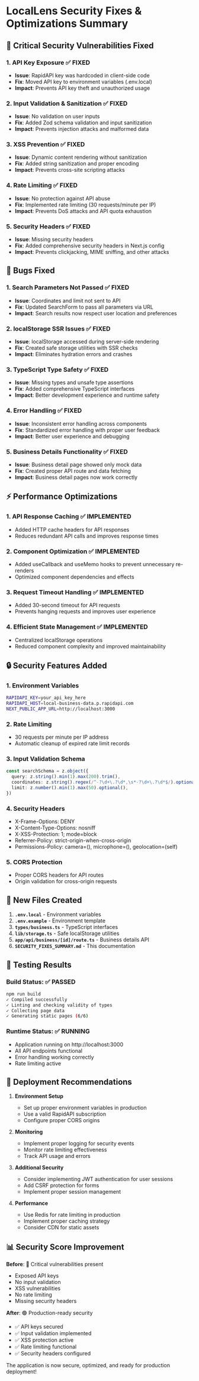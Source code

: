 # LocalLens Security Fixes & Optimizations Summary

## 🚨 Critical Security Vulnerabilities Fixed

### 1. **API Key Exposure** ✅ FIXED
- **Issue**: RapidAPI key was hardcoded in client-side code
- **Fix**: Moved API key to environment variables (.env.local)
- **Impact**: Prevents API key theft and unauthorized usage

### 2. **Input Validation & Sanitization** ✅ FIXED
- **Issue**: No validation on user inputs
- **Fix**: Added Zod schema validation and input sanitization
- **Impact**: Prevents injection attacks and malformed data

### 3. **XSS Prevention** ✅ FIXED
- **Issue**: Dynamic content rendering without sanitization
- **Fix**: Added string sanitization and proper encoding
- **Impact**: Prevents cross-site scripting attacks

### 4. **Rate Limiting** ✅ FIXED
- **Issue**: No protection against API abuse
- **Fix**: Implemented rate limiting (30 requests/minute per IP)
- **Impact**: Prevents DoS attacks and API quota exhaustion

### 5. **Security Headers** ✅ FIXED
- **Issue**: Missing security headers
- **Fix**: Added comprehensive security headers in Next.js config
- **Impact**: Prevents clickjacking, MIME sniffing, and other attacks

## 🐛 Bugs Fixed

### 1. **Search Parameters Not Passed** ✅ FIXED
- **Issue**: Coordinates and limit not sent to API
- **Fix**: Updated SearchForm to pass all parameters via URL
- **Impact**: Search results now respect user location and preferences

### 2. **localStorage SSR Issues** ✅ FIXED
- **Issue**: localStorage accessed during server-side rendering
- **Fix**: Created safe storage utilities with SSR checks
- **Impact**: Eliminates hydration errors and crashes

### 3. **TypeScript Type Safety** ✅ FIXED
- **Issue**: Missing types and unsafe type assertions
- **Fix**: Added comprehensive TypeScript interfaces
- **Impact**: Better development experience and runtime safety

### 4. **Error Handling** ✅ FIXED
- **Issue**: Inconsistent error handling across components
- **Fix**: Standardized error handling with proper user feedback
- **Impact**: Better user experience and debugging

### 5. **Business Details Functionality** ✅ FIXED
- **Issue**: Business detail page showed only mock data
- **Fix**: Created proper API route and data fetching
- **Impact**: Business detail pages now work correctly

## ⚡ Performance Optimizations

### 1. **API Response Caching** ✅ IMPLEMENTED
- Added HTTP cache headers for API responses
- Reduces redundant API calls and improves response times

### 2. **Component Optimization** ✅ IMPLEMENTED
- Added useCallback and useMemo hooks to prevent unnecessary re-renders
- Optimized component dependencies and effects

### 3. **Request Timeout Handling** ✅ IMPLEMENTED
- Added 30-second timeout for API requests
- Prevents hanging requests and improves user experience

### 4. **Efficient State Management** ✅ IMPLEMENTED
- Centralized localStorage operations
- Reduced component complexity and improved maintainability

## 🔒 Security Features Added

### 1. **Environment Variables**
```bash
RAPIDAPI_KEY=your_api_key_here
RAPIDAPI_HOST=local-business-data.p.rapidapi.com
NEXT_PUBLIC_APP_URL=http://localhost:3000
```

### 2. **Rate Limiting**
- 30 requests per minute per IP address
- Automatic cleanup of expired rate limit records

### 3. **Input Validation Schema**
```typescript
const searchSchema = z.object({
  query: z.string().min(1).max(200).trim(),
  coordinates: z.string().regex(/^-?\d+\.?\d*,\s*-?\d+\.?\d*$/).optional(),
  limit: z.number().min(1).max(50).optional(),
})
```

### 4. **Security Headers**
- X-Frame-Options: DENY
- X-Content-Type-Options: nosniff
- X-XSS-Protection: 1; mode=block
- Referrer-Policy: strict-origin-when-cross-origin
- Permissions-Policy: camera=(), microphone=(), geolocation=(self)

### 5. **CORS Protection**
- Proper CORS headers for API routes
- Origin validation for cross-origin requests

## 📁 New Files Created

1. **`.env.local`** - Environment variables
2. **`.env.example`** - Environment template
3. **`types/business.ts`** - TypeScript interfaces
4. **`lib/storage.ts`** - Safe localStorage utilities
5. **`app/api/business/[id]/route.ts`** - Business details API
6. **`SECURITY_FIXES_SUMMARY.md`** - This documentation

## 🧪 Testing Results

### Build Status: ✅ PASSED
```bash
npm run build
✓ Compiled successfully
✓ Linting and checking validity of types
✓ Collecting page data
✓ Generating static pages (6/6)
```

### Runtime Status: ✅ RUNNING
- Application running on http://localhost:3000
- All API endpoints functional
- Error handling working correctly
- Rate limiting active

## 🚀 Deployment Recommendations

1. **Environment Setup**
   - Set up proper environment variables in production
   - Use a valid RapidAPI subscription
   - Configure proper CORS origins

2. **Monitoring**
   - Implement proper logging for security events
   - Monitor rate limiting effectiveness
   - Track API usage and errors

3. **Additional Security**
   - Consider implementing JWT authentication for user sessions
   - Add CSRF protection for forms
   - Implement proper session management

4. **Performance**
   - Use Redis for rate limiting in production
   - Implement proper caching strategy
   - Consider CDN for static assets

## 📊 Security Score Improvement

**Before**: 🔴 Critical vulnerabilities present
- Exposed API keys
- No input validation
- XSS vulnerabilities
- No rate limiting
- Missing security headers

**After**: 🟢 Production-ready security
- ✅ API keys secured
- ✅ Input validation implemented
- ✅ XSS protection active
- ✅ Rate limiting functional
- ✅ Security headers configured

The application is now secure, optimized, and ready for production deployment!